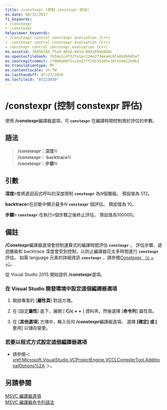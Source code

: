 ```yaml
---
title: /constexpr (控制 constexpr 評估)
ms.date: 08/15/2017
f1_keywords:
- /constexpr
- -constexpr
helpviewer_keywords:
- /constexpr control constexpr evaluation [C++]
- -constexpr control constexpr evaluation [C++]
- constexpr control constexpr evaluation [C++]
ms.assetid: 76d56784-f5ad-401d-841d-09d1059e8b8c
ms.openlocfilehash: 7b3ae1cd732fe1ec234e2734ea4c6fa86db9d5af
ms.sourcegitcommit: 1f009ab0f2cc4a177f2d1353d5a38f164612bdb1
ms.translationtype: MT
ms.contentlocale: zh-TW
ms.lasthandoff: 07/27/2020
ms.locfileid: "87223859"
---
```

# <a name="constexpr-control-constexpr-evaluation"></a>/constexpr (控制 constexpr 評估)

使用 **/constexpr**編譯器選項，可 **`constexpr`** 在編譯時期控制用於評估的參數。

## <a name="syntax"></a>語法

> **/constexpr：深度**<em>N</em>\
> **/constexpr： backtrace**<em>N</em>\
> **/constexpr：步驟**<em>N</em>

## <a name="arguments"></a>引數

**深度**<em>n</em>會將遞迴函式呼叫的深度限制 **`constexpr`** 為*N*個層級。 預設值為 512。

**backtrace**<em>n</em>在診斷中顯示最多*N* **`constexpr`** 個評估。 預設值為 10。

**步驟**<em>n</em> **`constexpr`** 在執行*n*個步驟之後終止評估。 預設值為100000。

## <a name="remarks"></a>備註

**/Constexpr**編譯器選項會控制運算式的編譯時間評估 **`constexpr`** 。 評估步驟、遞迴層級和 backtrace 深度會受到控制，以防止編譯器花太多時間進行 **`constexpr`** 評估。 如需 language 元素的詳細資訊 **`constexpr`** ，請參閱[Constexpr （c + +）](../../cpp/constexpr-cpp.md)。

從 Visual Studio 2015 開始提供 **/constexpr**選項。

### <a name="to-set-this-compiler-option-in-the-visual-studio-development-environment"></a>在 Visual Studio 開發環境中設定這個編譯器選項

1. 開啟專案的 [**屬性頁**] 對話方塊。

2. 在 [設定**屬性**] 底下，展開 [ **C/c + +** ] 資料夾，然後選擇 [**命令列**] 屬性頁。

3. 在 [**其他選項**] 方塊中，輸入任何 **/constexpr**編譯器選項。 選擇 **[確定]** **或 [** 套用] 以儲存變更。

### <a name="to-set-this-compiler-option-programmatically"></a>若要以程式方式設定這個編譯器選項

- 請參閱＜ <xref:Microsoft.VisualStudio.VCProjectEngine.VCCLCompilerTool.AdditionalOptions%2A> ＞。

## <a name="see-also"></a>另請參閱

[MSVC 編譯器選項](compiler-options.md)<br/>
[MSVC 編譯器命令列語法](compiler-command-line-syntax.md)
